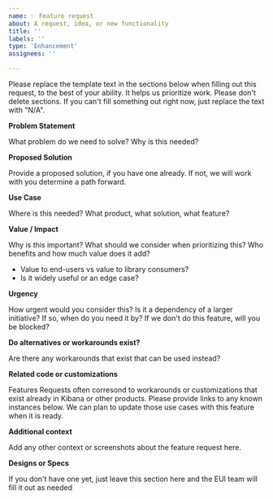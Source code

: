 ```yaml
---
name: ✨ Feature request
about: A request, idea, or new functionality
title: ''
labels: ''
type: 'Enhancement'
assignees: ''

---
```

Please replace the template text in the sections below when filling out this request, to the best of your ability. It helps us prioritize work. Please don't delete sections. If you can't fill something out right now, just replace the text with "N/A".

**Problem Statement**

What problem do we need to solve? Why is this needed?

**Proposed Solution**

Provide a proposed solution, if you have one already. If not, we will work with you determine a path forward.

**Use Case**

Where is this needed? What product, what solution, what feature?

**Value / Impact**

Why is this important? What should we consider when prioritizing this? Who benefits and how much value does it add?
- Value to end-users vs value to library consumers?
- Is it widely useful or an edge case?
 
**Urgency**

How urgent would you consider this? Is it a dependency of a larger initiative? If so, when do you need it by? If we don't do this feature, will you be blocked?

**Do alternatives or workarounds exist?**

Are there any workarounds that exist that can be used instead?

**Related code or customizations**

Features Requests often corresond to workarounds or customizations that exist already in Kibana or other products. Please provide links to any known instances below. We can plan to update those use cases with this feature when it is ready.

**Additional context**

Add any other context or screenshots about the feature request here.

**Designs or Specs**

If you don't have one yet, just leave this section here and the EUI team will fill it out as needed
